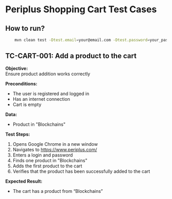 # Periplus Shopping Cart Test Cases

## How to run?
```bash
    mvn clean test -Dtest.email=your@email.com -Dtest.password=your_password
```

## TC-CART-001: Add a product to the cart

**Objective:**  
Ensure product addition works correctly

**Preconditions:**  
- The user is registered and logged in  
- Has an internet connection  
- Cart is empty

**Data:**  
- Product in "Blockchains"

**Test Steps:**
1. Opens Google Chrome in a new window  
2. Navigates to https://www.periplus.com/  
3. Enters a login and password  
4. Finds one product in "Blockchains"  
5. Adds the first product to the cart  
6. Verifies that the product has been successfully added to the cart

**Expected Result:**  
- The cart has a product from “Blockchains”